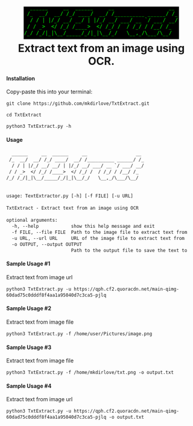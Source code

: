 <h1 align="center">
  <br>
  <a href="https://github.com/mkdirlove/TxtExtract"><img src="https://github.com/mkdirlove/TxtExtract/blob/main/logo.png" alt="TxtExtract"></a>
  <br>
  Extract text from an image using OCR.
  <br>
</h1>

#### Installation

Copy-paste this into your terminal:

```
git clone https://github.com/mkdirlove/TxtExtract.git
```
```
cd TxtExtract
```
```
python3 TxtExtract.py -h
```

#### Usage
```
  ______     __  ______     __                  __ 
 /_  __/  __/ /_/ ____/  __/ /__________ ______/ /_
  / / | |/_/ __/ __/ | |/_/ __/ ___/ __ `/ ___/ __/
 / / _>  </ /_/ /____>  </ /_/ /  / /_/ / /__/ /_  
/_/ /_/|_|\__/_____/_/|_|\__/_/   \__,_/\___/\__/  


usage: TextExtractor.py [-h] [-f FILE] [-u URL]

TxtExtract - Extract text from an image using OCR

optional arguments:
  -h, --help            show this help message and exit
  -f FILE, --file FILE  Path to the image file to extract text from
  -u URL, --url URL     URL of the image file to extract text from
  -o OUTPUT, --output OUTPUT
                        Path to the output file to save the text to
```
#### Sample Usage #1

Extract text from image url

```
python3 TxtExtract.py -u https://qph.cf2.quoracdn.net/main-qimg-60dad75c0dddf8f4aa1a95040d7c3ca5-pjlq
```

#### Sample Usage #2

Extract text from image file

```
python3 TxtExtract.py -f /home/user/Pictures/image.png
```

#### Sample Usage #3

Extract text from image file

```
python3 TxtExtract.py -f /home/mkdirlove/txt.png -o output.txt
```

#### Sample Usage #4

Extract text from image url

```
python3 TxtExtract.py -u https://qph.cf2.quoracdn.net/main-qimg-60dad75c0dddf8f4aa1a95040d7c3ca5-pjlq -o output.txt
```
